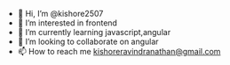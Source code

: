 - 👋 Hi, I’m @kishore2507
- 👀 I’m interested in frontend
- 🌱 I’m currently learning javascript,angular
- 💞️ I’m looking to collaborate on angular
- 📫 How to reach me kishoreravindranathan@gmail.com

<!---
kishore2507/kishore2507 is a ✨ special ✨ repository because its `README.md` (this file) appears on your GitHub profile.
You can click the Preview link to take a look at your changes.
--->

